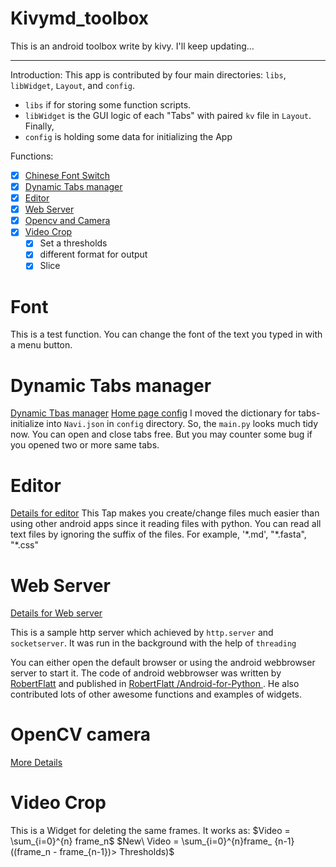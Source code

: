 # Kivymd_toolbox
This is an android toolbox write by kivy. I'll keep updating...

---

Introduction:
This app is contributed by four main directories: `libs`, `libWidget`, `Layout`, and `config`.
- `libs` if for storing some function scripts.
- `libWidget` is the GUI logic of each "Tabs" with paired `kv` file in `Layout`. Finally,
- `config` is holding some data for initializing the App

Functions:
- [x] [Chinese Font Switch](#user-content-font)
- [x] [Dynamic Tabs manager](#user-content-dynamic-tabs-manager)
- [x] [Editor](#user-content-editor)
- [x] [Web Server](#user-content-web-server)
- [X] [Opencv and Camera](#user-content-opencv-camera)
- [X] [Video Crop](#user-content-video-crop)
  - [x] Set a thresholds
  - [x] different format for output
  - [x] Slice

# Font

This is a test function. You can change the font of the text you typed in with a menu button.

# Dynamic Tabs manager

[Dynamic Tbas manager](https://karobben.github.io/2021/05/07/Python/kivy-inaction-tb-4/)
[Home page config](https://karobben.github.io/2021/05/08/Python/kivy-inaction-tb-6/)
I moved the dictionary for tabs-initialize into `Navi.json` in `config` directory. So, the `main.py` looks much tidy now. You can open and close tabs free. But you may counter some bug if you opened two or more same tabs.

# Editor

[Details for editor](https://karobben.github.io/2021/05/08/Python/kivy-inaction-tb-5/)
This Tap makes you create/change files much easier than using other android apps since it reading files with python. You can read all text files by ignoring the suffix of the files. For example, '\*.md', "\*.fasta", "\*.css"
# Web Server

[Details for Web server](https://karobben.github.io/2021/05/10/Python/kivy-inaction-tb-7/)

This is a sample http server which achieved by `http.server` and `socketserver`. It was run in the background with the help of `threading`


You can either open the default browser or using the android webbrowser server to start it. The code of android webbrowser was written by [RobertFlatt](https://github.com/RobertFlatt) and published in [ RobertFlatt /Android-for-Python ](https://github.com/RobertFlatt/Android-for-Python/tree/main/webview). He also contributed lots of other awesome functions and examples of widgets.


# OpenCV camera

[More Details](https://karobben.github.io/2021/05/15/Python/kivy-inaction-tb-8/)

# Video Crop
This is a Widget for deleting the same frames. It works as:
$Video =  \sum_{i=0}^{n} frame_n$
$New\ Video = \sum_{i=0}^{n}frame_ {n-1}((frame_n - frame_{n-1})> Thresholds)$
